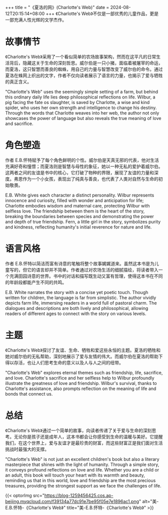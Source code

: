 +++
title = "《夏洛的网》(Charlotte's Web)"
date = 2024-08-12T20:15:14+08:00
+++
《Charlotte's Web》不仅是一部优秀的儿童作品，更是一部充满人性光辉的文学杰作。
<!--more-->
# 故事情节
《Charlotte's Web》采用了一个看似简单的农场故事架构，然而在这平凡的日常生活背后，隐藏这关于生命的深刻哲思。威尔伯是一只小猪，面临着被屠宰的命运，而夏洛，这只智慧而善良的蜘蛛，用自己的力量与智慧改变了威尔伯的命令。通过夏洛在蛛网上织出的文字，作者不仅向读者展示了语言的力量，也揭示了爱与牺牲的真正含义。

"Charlotte's Web" uses the seemingly simple setting of a farm, but behind this ordinary daily life lies deep philosophical reflections on life. Wilbur, a pig facing the fate os slaughter, is saved by Charlotte, a wise and kind spider, who uses her own strength and intelligence to change his destiny. Through the words that Charlotte weaves into her web, the author not only showcases the power of language but also reveals the true meaning of love and sacrifice.

# 角色塑造
作者 E.B.怀特赋予了每个角色鲜明的个性。威尔伯是天真无邪的代表，他对生活充满好奇和憧憬；而夏洛则是智慧与母性的象征，她以一种无私的爱护着威尔伯。这两者之间的友谊是书中的核心，它打破了物种的界限，展现了友谊的力量和深度。弗恩作为一个小女孩，表现出了纯真与善良，也代表了人类对自然与生命的初始敬畏。

E.B. White gives each character a distinct personality. Wilbur represents innocence and curiosity, filled with wonder and anticipation for life; Charlotte embodies wisdom and maternal care, protecting Wilbur with selfless love. The friendship between them is the heart of the story, breaking the boundaries between species and demonstrating the power and depth of true friendship. Fern, a little girl in the story, symbolizes purity and kindness, reflecting humanity's initial reverence for nature and life.

# 语言风格
作者 E.B.怀特以简洁而富有诗意的笔触将整个故事娓娓道来。虽然这本书是为儿童写的，但它的语言却并不简单。作者通过对农场生活的细腻描绘，将读者带入一个充满田园诗意的世界。书中的对话和描写既生动又富有哲理，使得这本书在不同的年龄段都能产生不同的共鸣。

E.B. White narrates the story with a concise yet poetic touch. Though written for children, the language is far from simplistic. The author vividly depicts farm life, immersing readers in a world full of pastoral charm. The dialogues and descriptions are both lively and philosophical, allowing readers of different ages to connect with the story on various levels.

# 主题
《Charlotte's Web》探讨了友谊、生命、牺牲和爱这些永恒的主题。夏洛的牺牲和她对威尔伯的无私帮助，深刻地展示了爱与友情的伟大。而威尔伯在夏洛的帮助下得以存活，也让人们思考生命的意义以及人与人之间的纽带。

"Charlotte's Web" explores eternal themes such as friendship, life, sacrifice, and love. Charlotte's sacrifice and her selfless help to Wilbur profoundly illustrate the greatness of love and friendship. Wilbur's survival, thanks to Charlotte's assistance, also prompts reflection on the meaning of life and bonds that connect us.

# 总结
《Charlotte's Web》通过一个简单的故事，向读者传递了关于爱与生命的深刻思考。无论你是孩子还是成年人，这本书都会让你感受到生命的温暖与美好。它提醒我们，在这个世界上，爱与友谊才是最珍贵的财富，而这些财富正是我们面对生活挑战时最强大的支撑。

"Charlotte's Web" is not just an excellent children's book but also a literary masterpiece that shines with the light of humanity. Through a simple story, it conveys profound reflections on love and life. Whether you are a child or an adult, this book will touch your heart with its warmth and beauty, reminding us that in this world, love and friendship are the most precious treasures, providing the strongest support as we face the challenges of life.

{{< optorImg src="https://blog-1259456425.cos.ap-beijing.myqcloud.com/f39134a77dc91e7be95f05e7e1896ac1.png" alt="美-E.B.怀特-《Charlotte's Web》" title="美-E.B.怀特-《Charlotte's Web》" >}}
